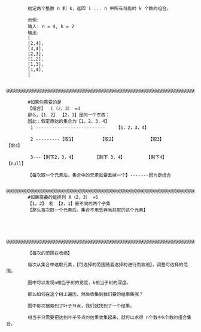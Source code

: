             给定两个整数 n 和 k，返回 1 ... n 中所有可能的 k 个数的组合。

            示例:
            输入: n = 4, k = 2
            输出:
            [
            [2,4],
            [3,4],
            [2,3],
            [1,2],
            [1,3],
            [1,4],
            ]
            
            @@@@@@@@@@@@@@@@@@@@@@@@@@@@@@@@@@@@@@@@@@@@@@@@@@@@@@@@@@@@@@@@@@@@@@@@@@@@@@@@@@@@@@@@@@@@@@@@@@@@@@@@@@@@@@@@@@@@@@@@@@@@@@@@@@@@@
            
            #如果你需要的是
            【组合】  C（2，3） =3
            那么，【1，2】 【2，1】是同一个东西；
            因此：假定原始的集合为【1，2，3，4】
             1 --------------------------    【1，2，3，4】

             2 ---------【取1】         【取2】            【取3】          【取4】

             3---【剩下2，3，4】       【剩下 3，4】        【剩下4】         【null】
            
            【每次取一个元素后，集合中的元素就要丢掉一个】-------因为是组合
            
            @@@@@@@@@@@@@@@@@@@@@@@@@@@@@@@@@@@@@@@@@@@@@@@@@@@@@@@@@@@@@@@@@@@@@@@@@@@@@@@@@@@@@@@@@@@@@@@@@@@@@@@@@@@@@@@@@@@@@@@@@@@@@@@@@@@@@
            #如果需要的是排列 A（2，3） =6
            【1，2】 和 【2，1】是不同的两个子集
            【那么每次取一个元素后，集合不用丢弃当前取的这个元素】
            
            
            
            
            @@@@@@@@@@@@@@@@@@@@@@@@@@@@@@@@@@@@@@@@@@@@@@@@@@@@@@@@@@@@@@@@@@@@@@@@@@@@@@@@@@@@@@@@@@@@@@@@@@@@@@@@@@@@@@@@@@@@@@@@@@@@@@@@@@@@@
            
            【每次的范围在收缩】
            
            每次从集合中选取元素，【可选择的范围随着选择的进行而收缩】，调整可选择的范围。

            图中可以发现n相当于树的宽度，k相当于树的深度。
            
            那么如何在这个树上遍历，然后收集到我们要的结果集呢？

            图中每次搜索到了叶子节点，我们就找到了一个结果。

            相当于只需要把达到叶子节点的结果收集起来，就可以求得 n个数中k个数的组合集合。


            
            
            
            
            
            
            
